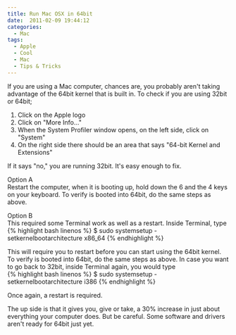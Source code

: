 ```yaml
---
title: Run Mac OSX in 64bit
date:  2011-02-09 19:44:12
categories:
  - Mac
tags:
  - Apple
  - Cool
  - Mac
  - Tips & Tricks
---
```


If you are using a Mac computer, chances are, you probably aren't taking advantage of the 64bit kernel that is built in. To check if you are using 32bit or 64bit;

1.  Click on the Apple logo
2.  Click on "More Info..."
3.  When the System Profiler window opens, on the left side, click on "System"
4.  On the right side there should be an area that says "64-bit Kernel and Extensions"

If it says "no," you are running 32bit. It's easy enough to fix.

Option A  
Restart the computer, when it is booting up, hold down the 6 and the 4 keys on your keyboard. To verify is booted into 64bit, do the same steps as above.

Option B  
This required some Terminal work as well as a restart. Inside Terminal, type  
{% highlight bash linenos %}
$ sudo systemsetup -setkernelbootarchitecture x86_64
{% endhighlight %}

This will require you to restart before you can start using the 64bit kernel. To verify is booted into 64bit, do the same steps as above. In case you want to go back to 32bit, inside Terminal again, you would type  
{% highlight bash linenos %}
$ sudo systemsetup -setkernelbootarchitecture i386
{% endhighlight %}

Once again, a restart is required.

The up side is that it gives you, give or take, a 30% increase in just about everything your computer does. But be careful. Some software and drivers aren't ready for 64bit just yet.
